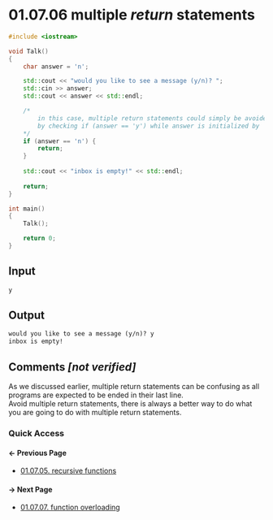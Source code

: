 # 01.07.06 multiple *return* statements

```cxx
#include <iostream>

void Talk()
{
    char answer = 'n';

    std::cout << "would you like to see a message (y/n)? ";
    std::cin >> answer;
    std::cout << answer << std::endl;

    /*
        in this case, multiple return statements could simply be avoided
        by checking if (answer == 'y') while answer is initialized by 'n'
    */
    if (answer == 'n') {
        return;
    }
    
    std::cout << "inbox is empty!" << std::endl;
    
    return;
}

int main()
{
    Talk();

    return 0;
}

```

## Input

```txt
y
```

## Output

```txt
would you like to see a message (y/n)? y
inbox is empty!
```

## Comments *[not verified]*

As we discussed earlier, multiple return statements can be confusing as all programs are expected
to be ended in their last line.  
Avoid multiple return statements, there is always a better way to do what you are going to do with multiple return statements.

### Quick Access

<div class="previous_page pagination">

#### &#8592; Previous Page

* [01.07.05. recursive functions](./../../01.the_basics/07.functions/05.recursion.md)

</div>
<div class="next_page pagination">

#### &#8594; Next Page

* [01.07.07. function overloading](./../../01.the_basics/07.functions/07.overloading.md)

</div>

